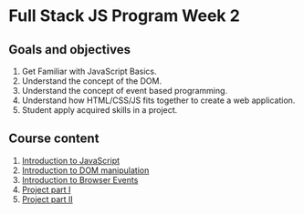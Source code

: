 # Full Stack JS Program Week 2

## Goals and objectives

1. Get Familiar with JavaScript Basics.
2. Understand the concept of the DOM.
3. Understand the concept of event based programming.
4. Understand how HTML/CSS/JS fits together to create a web application.
5. Student apply acquired skills in a project.

## Course content

1. <a href='day1-intro-js'>Introduction to JavaScript</a>
2. <a href='day2-intro-dom'>Introduction to DOM manipulation</a>
3. <a href='day3-intro-events'>Introduction to Browser Events</a>
4. <a href='day4-project-part-I'>Project part I</a>
5. <a href='day5-project-part-II'>Project part II</a>
